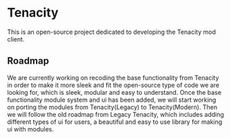 # Tenacity
This is an open-source project dedicated to developing the Tenacity mod client.
## Roadmap
We are currently working on recoding the base functionality from Tenacity in order to make it more sleek and fit the open-source type of code we are looking for, which is sleek, modular and easy to understand. Once the base functionality module system and ui has been added, we will start working on porting the modules from Tenacity(Legacy) to Tenacity(Modern). Then we will follow the old roadmap from Legacy Tenacity, which includes adding different types of ui for users, a beautiful and easy to use library for making ui with modules.
